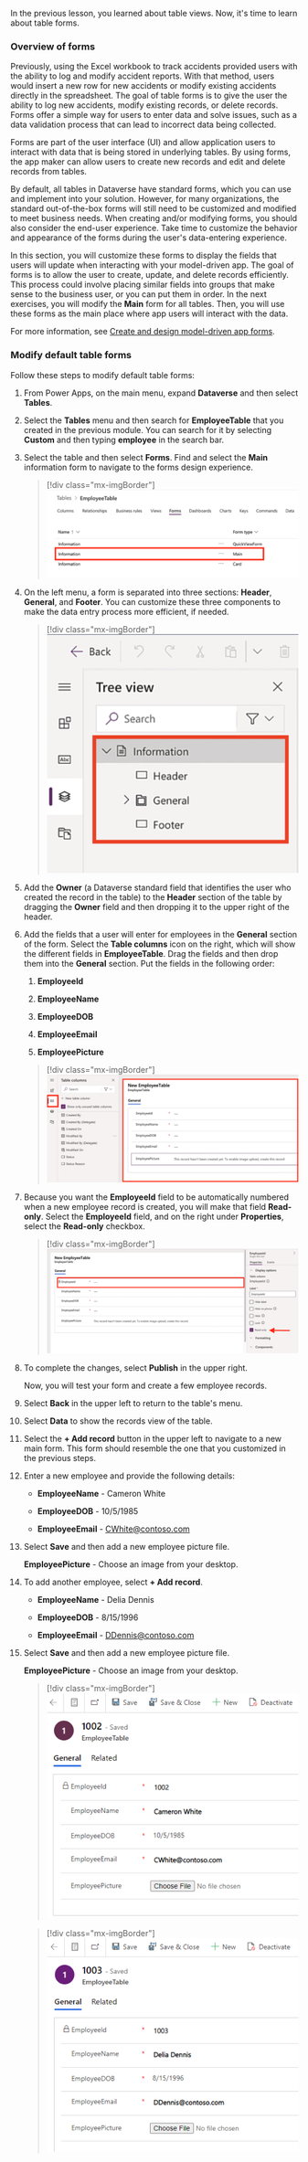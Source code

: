 In the previous lesson, you learned about table views. Now, it's time to learn about table forms.

### Overview of forms

Previously, using the Excel workbook to track accidents provided users with the ability to log and modify accident reports. With that method, users would insert a new row for new accidents or modify existing accidents directly in the spreadsheet. The goal of table forms is to give the user the ability to log new accidents, modify existing records, or delete records. Forms offer a simple way for users to enter data and solve issues, such as a data validation process that can lead to incorrect data being collected.

Forms are part of the user interface (UI) and allow application users to interact with data that is being stored in underlying tables. By using forms, the app maker can allow users to create new records and edit and delete records from tables.

By default, all tables in Dataverse have standard forms, which you can use and implement into your solution. However, for many organizations, the standard out-of-the-box forms will still need to be customized and modified to meet business needs. When creating and/or modifying forms, you should also consider the end-user experience. Take time to customize the behavior and appearance of the forms during the user's data-entering experience.

In this section, you will customize these forms to display the fields that users will update when interacting with your model-driven app. The goal of forms is to allow the user to create, update, and delete records efficiently. This process could involve placing similar fields into groups that make sense to the business user, or you can put them in order. In the next exercises, you will modify the **Main** form for all tables. Then, you will use these forms as the main place where app users will interact with the data. 

For more information, see [Create and design model-driven app forms](/powerapps/maker/model-driven-apps/create-design-forms/?azure-portal=true).

### Modify default table forms

Follow these steps to modify default table forms:

1. From Power Apps, on the main menu, expand **Dataverse** and then select **Tables**.

1. Select the **Tables** menu and then search for **EmployeeTable** that you created in the previous module. You can search for it by selecting **Custom** and then typing **employee** in the search bar.

1. Select the table and then select **Forms**. Find and select the **Main** information form to navigate to the forms design experience.

    > [!div class="mx-imgBorder"]
    > [![Screenshot of the Forms tab with the Main Information option highlighted.](../media/10-main-information.png)](../media/10-main-information.png#lightbox)

1. On the left menu, a form is separated into three sections: **Header**, **General**, and **Footer**. You can customize these three components to make the data entry process more efficient, if needed.

    > [!div class="mx-imgBorder"]
    > [![Screenshot of the Tree view with the Information section expanded and highlighted.](../media/11-tree-view.png)](../media/11-tree-view.png#lightbox)

1. Add the **Owner** (a Dataverse standard field that identifies the user who created the record in the table) to the **Header** section of the table by dragging the **Owner** field and then dropping it to the upper right of the header.

1. Add the fields that a user will enter for employees in the **General** section of the form. Select the **Table columns** icon on the right, which will show the different fields in **EmployeeTable**. Drag the fields and then drop them into the **General** section. Put the fields in the following order:

    1. **EmployeeId**

    1. **EmployeeName**

    1. **EmployeeDOB**

    1. **EmployeeEmail**

    1. **EmployeePicture**

    > [!div class="mx-imgBorder"]
    > [![Screenshot of the General section of the New Employee Table.](../media/12-new-employee-table.png)](../media/12-new-employee-table.png#lightbox)

1. Because you want the **EmployeeId** field to be automatically numbered when a new employee record is created, you will make that field **Read-only**. Select the **EmployeeId** field, and on the right under **Properties**, select the **Read-only** checkbox.

    > [!div class="mx-imgBorder"]
    > [![Screenshot of the Employee ID properties with the Read-only label selected.](../media/13-read-only.png)](../media/13-read-only.png#lightbox)

1. To complete the changes, select **Publish** in the upper right.

    Now, you will test your form and create a few employee records.

1. Select **Back** in the upper left to return to the table's menu.

1. Select **Data** to show the records view of the table.

1. Select the **+ Add record** button in the upper left to navigate to a new main form. This form should resemble the one that you customized in the previous steps.

1. Enter a new employee and provide the following details:

    - **EmployeeName** - Cameron White

    - **EmployeeDOB** - 10/5/1985

    - **EmployeeEmail** - [CWhite\@contoso.com](mailto:CWhite@contoso.com)

1. Select **Save** and then add a new employee picture file.

    **EmployeePicture** - Choose an image from your desktop.

1. To add another employee, select **+ Add record**.

    - **EmployeeName** - Delia Dennis

    - **EmployeeDOB** - 8/15/1996

    - **EmployeeEmail** - [DDennis\@contoso.com](mailto:DDennis@contoso.com)

1. Select **Save** and then add a new employee picture file.

    **EmployeePicture** - Choose an image from your desktop.

    > [!div class="mx-imgBorder"]
    > [![Screenshot of a sample General employee profile for Cameron White with Employee ID, email, and picture upload option.](../media/14-employee-picture.png)](../media/14-employee-picture.png#lightbox)

    > [!div class="mx-imgBorder"]
    > [![Screenshot of a sample General employee profile for Delia Dennis with Employee ID, email, and picture upload option.](../media/15-employee-image.png)](../media/15-employee-image.png#lightbox)
